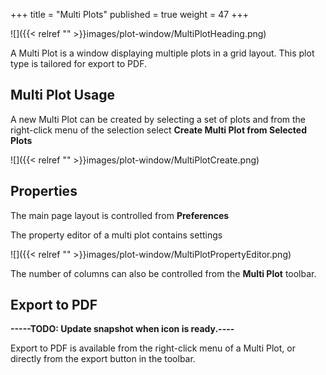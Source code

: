 +++
title = "Multi Plots"
published = true
weight = 47
+++

![]({{< relref "" >}}images/plot-window/MultiPlotHeading.png)

A Multi Plot is a window displaying multiple plots in a grid layout. This plot type is tailored for export to PDF.

## Multi Plot Usage

A new Multi Plot can be created by selecting a set of plots and from the right-click menu of the selection select **Create Multi Plot from Selected Plots** 

![]({{< relref "" >}}images/plot-window/MultiPlotCreate.png)


## Properties

The main page layout is controlled from **Preferences**

The property editor of a multi plot contains settings

![]({{< relref "" >}}images/plot-window/MultiPlotPropertyEditor.png)

The number of columns can also be controlled from the **Multi Plot** toolbar.

## Export to PDF

**-----TODO: Update snapshot when icon is ready.----**

Export to PDF is available from the right-click menu of a Multi Plot, or directly from the export button in the toolbar.
